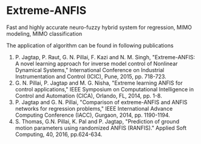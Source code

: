 # Extreme-ANFIS
Fast and highly accurate neuro-fuzzy hybrid system for regression, MIMO modeling, MIMO classification

The application of algorithm can be found in following publications
1.  P. Jagtap, P. Raut, G. N. Pillai, F. Kazi and N. M. Singh, "Extreme-ANFIS: A novel learning approach for inverse model control of        Nonlinear Dynamical Systems," International Conference on Industrial Instrumentation and Control (ICIC), Pune, 2015, pp. 718-723.  
2.  G. N. Pillai, P. Jagtap and M. G. Nisha, "Extreme learning ANFIS for control applications," IEEE Symposium on Computational              Intelligence in Control and Automation (CICA), Orlando, FL, 2014, pp. 1-8.  
3.  P. Jagtap and G. N. Pillai, "Comparison of extreme-ANFIS and ANFIS networks for regression problems," IEEE International Advance         Computing Conference (IACC), Gurgaon, 2014, pp. 1190-1194. 
4.  S. Thomas, G.N. Pillai, K. Pal and P. Jagtap, "Prediction of ground motion parameters using randomized ANFIS (RANFIS)." Applied Soft     Computing, 40, 2016, pp.624-634.
